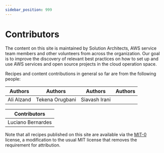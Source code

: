 ```yaml
---
sidebar_position: 999
---
```


# Contributors

The content on this site is maintained by Solution Architects, AWS service team members and other volunteers from across the organization. Our goal is to improve the discovery of relevant best practices on how to set up and use AWS services and open source projects in the cloud operation space.

Recipes and content contributions in general so far are from the following
people:

| Authors             | Authors                     | Authors           | Authors            |
| ------------------- | --------------------------- | ----------------- | ------------------ |
| Ali Alzand          | Tekena Orugbani             | Siavash Irani     |                    |

| Contributors        |
| ------------------- |
| Luciano Bernardes   |

Note that all recipes published on this site are available via the
[MIT-0][mit0] license, a modification to the usual MIT license
that removes the requirement for attribution.

[mit0]: https://github.com/aws/mit-0
